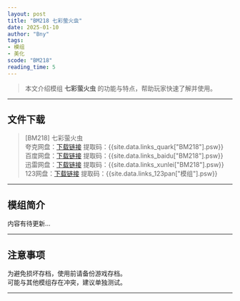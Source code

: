 ```yaml
---
layout: post
title: "BM218 七彩萤火虫"
date: 2025-01-10
author: "Bny"
tags: 
- 模组
- 美化
scode: "BM218"
reading_time: 5
---
```


> 本文介绍模组 **七彩萤火虫** 的功能与特点，帮助玩家快速了解并使用。

---

## 文件下载

> [BM218] 七彩萤火虫  
夸克网盘：[下载链接]({{site.data.links_quark["BM218"].url}}) 提取码：{{site.data.links_quark["BM218"].psw}}  
百度网盘：[下载链接]({{site.data.links_baidu["BM218"].url}}) 提取码：{{site.data.links_baidu["BM218"].psw}}  
迅雷网盘：[下载链接]({{site.data.links_xunlei["BM218"].url}}) 提取码：{{site.data.links_xunlei["BM218"].psw}}  
123网盘：[下载链接]({{site.data.links_123pan["模组"].url}}) 提取码：{{site.data.links_123pan["模组"].psw}}  

---

## 模组简介

>  
内容有待更新...  

---

## 注意事项

>  
为避免损坏存档，使用前请备份游戏存档。  
可能与其他模组存在冲突，建议单独测试。  

---

